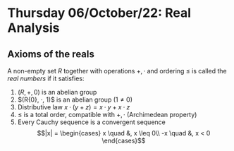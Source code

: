 # Thursday 06/October/22: Real Analysis

## Axioms of the reals

A non-empty set $R$ together with operations $+, ·$ and ordering $\le$
is called the _real numbers_ if it satisfies:

1. $(R, +, 0)$ is an abelian group
2. $(R\{0}, ·, 1)$ is an abelian group ($1 \ne 0$)
3. Distributive law $x · (y + z) = x·y + x·z$
4. $\le$ is a total order, compatible with $+, ·$ (Archimedean property)
5. Every Cauchy sequence is a convergent sequence
    $$|x| = \begin{cases}
        x \quad &, x \leq 0\\
        -x \quad &, x < 0
    \end{cases}$$
